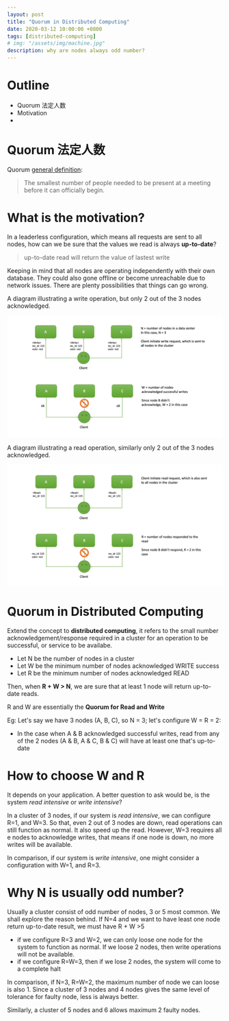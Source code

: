 ```yaml
---
layout: post
title: "Quorum in Distributed Computing"
date: 2020-03-12 10:00:00 +0800
tags: [distributed-computing]
# img: "/assets/img/machine.jpg"
description: why are nodes always odd number?
---
```

# Outline
- Quorum 法定人数
- Motivation
-

# Quorum 法定人数
Quorum [general definition](https://dictionary.cambridge.org/dictionary/english/quorum):
>The smallest number of people needed to be present at a meeting before it can officially begin.

# What is the motivation?
In a leaderless configuration, which means all requests are sent to all nodes, how can we be sure that the values we read is always **up-to-date**?
> up-to-date read will return the value of lastest write

Keeping in mind that all nodes are operating independently with their own database. They could also gone offline or become unreachable due to network issues. There are plenty possibilities that things can go wrong.

A diagram illustrating a write operation, but only 2 out of the 3 nodes acknowledged.

![write](/assets/img/W.jpeg)

A diagram illustrating a read operation, similarly only 2 out of the 3 nodes acknowledged.

![read](/assets/img/R.jpeg)

# Quorum in Distributed Computing
Extend the concept to **distributed computing**, it refers to the small number acknowledgement/response required in a cluster for an operation to be successful, or service to be availabe.

- Let N be the number of nodes in a cluster
- Let W be the minimum number of nodes acknowledged WRITE success
- Let R be the minimum number of nodes acknowledged READ

Then, when **R + W > N**, we are sure that at least 1 node will return up-to-date reads.

R and W are essentially the **Quorum for Read and Write**

Eg: Let's say we have 3 nodes (A, B, C), so N = 3; let's configure W = R = 2:
- In the case when A & B acknowledged successful writes, read from any of the 2 nodes (A & B, A & C, B & C) will have at least one that's up-to-date

# How to choose W and R
It depends on your application. A better question to ask would be, is the system _read intensive_ or _write intensive_?

In a cluster of 3 nodes, if our system is _read intensive_, we can configure R=1, and W=3. So that, even 2 out of 3 nodes are down, read operations can still function as normal. It also speed up the read. However, W=3 requires all e nodes to acknowledge writes, that means if one node is down, no more writes will be available.

In comparison, if our system is _write intensive_, one might consider a configuration with W=1, and R=3.

# Why N is usually odd number?
Usually a cluster consist of odd number of nodes, 3 or 5 most common. We shall explore the reason behind.
If N=4 and we want to have least one node return up-to-date result, we must have R + W >5
- if we configure R=3 and W=2, we can only loose one node for the system to function as normal. If we loose 2 nodes, then write operations will not be available.
- if we configure R=W=3, then if we lose 2 nodes, the system will come to a complete halt

In comparison, if N=3, R=W=2, the maximum number of node we can loose is also 1. Since a cluster of 3 nodes and 4 nodes gives the same level of tolerance for faulty node, less is always better.

Similarly, a cluster of 5 nodes and 6 allows maximum 2 faulty nodes.